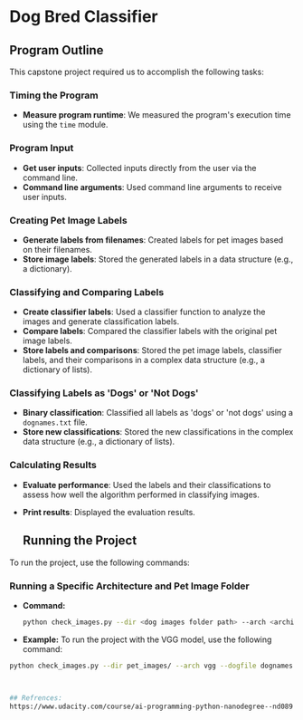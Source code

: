 # Dog Bred Classifier

## Program Outline

This capstone project required us to accomplish the following tasks:

### Timing the Program
- **Measure program runtime**: We measured the program's execution time using the `time` module.

### Program Input
- **Get user inputs**: Collected inputs directly from the user via the command line.
- **Command line arguments**: Used command line arguments to receive user inputs.

### Creating Pet Image Labels
- **Generate labels from filenames**: Created labels for pet images based on their filenames.
- **Store image labels**: Stored the generated labels in a data structure (e.g., a dictionary).

### Classifying and Comparing Labels
- **Create classifier labels**: Used a classifier function to analyze the images and generate classification labels.
- **Compare labels**: Compared the classifier labels with the original pet image labels.
- **Store labels and comparisons**: Stored the pet image labels, classifier labels, and their comparisons in a complex data structure (e.g., a dictionary of lists).

### Classifying Labels as 'Dogs' or 'Not Dogs'
- **Binary classification**: Classified all labels as 'dogs' or 'not dogs' using a `dognames.txt` file.
- **Store new classifications**: Stored the new classifications in the complex data structure (e.g., a dictionary of lists).

### Calculating Results
- **Evaluate performance**: Used the labels and their classifications to assess how well the algorithm performed in classifying images.
- **Print results**: Displayed the evaluation results.

  ## Running the Project

To run the project, use the following commands:

### Running a Specific Architecture and Pet Image Folder
- **Command:**  
  ```bash
  python check_images.py --dir <dog images folder path> --arch <architecture vgg | alexnet | resnet> --dogfile <textfile that contains dog names>
- **Example:**
To run the project with the VGG model, use the following command:
```bash
python check_images.py --dir pet_images/ --arch vgg --dogfile dognames.txt



## Refrences:
https://www.udacity.com/course/ai-programming-python-nanodegree--nd089
